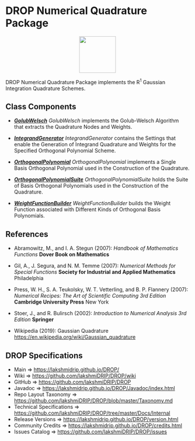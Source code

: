# DROP Numerical Quadrature Package

<p align="center"><img src="https://github.com/lakshmiDRIP/DROP/blob/master/DRIP_Logo.gif?raw=true" width="100"></p>

DROP Numerical Quadrature Package implements the R<sup>1</sup> Gaussian Integration Quadrature Schemes.


## Class Components

 * [***GolubWelsch***](https://github.com/lakshmiDRIP/DROP/tree/master/src/main/java/org/drip/numerical/quadrature/GolubWelsch.java)
 <i>GolubWelsch</i> implements the Golub-Welsch Algorithm that extracts the Quadrature Nodes and Weights.

 * [***IntegrandGenerator***](https://github.com/lakshmiDRIP/DROP/tree/master/src/main/java/org/drip/numerical/quadrature/IntegrandGenerator.java)
 <i>IntegrandGenerator</i> contains the Settings that enable the Generation of Integrand Quadrature and
 Weights for the Specified Orthogonal Polynomial Scheme.

 * [***OrthogonalPolynomial***](https://github.com/lakshmiDRIP/DROP/tree/master/src/main/java/org/drip/numerical/quadrature/OrthogonalPolynomial.java)
 <i>OrthogonalPolynomial</i> implements a Single Basis Orthogonal Polynomial used in the Construction of the
 Quadrature.

 * [***OrthogonalPolynomialSuite***](https://github.com/lakshmiDRIP/DROP/tree/master/src/main/java/org/drip/numerical/quadrature/OrthogonalPolynomialSuite.java)
 <i>OrthogonalPolynomialSuite</i> holds the Suite of Basis Orthogonal Polynomials used in the Construction of
 the Quadrature.

 * [***WeightFunctionBuilder***](https://github.com/lakshmiDRIP/DROP/tree/master/src/main/java/org/drip/numerical/quadrature/WeightFunctionBuilder.java)
 <i>WeightFunctionBuilder</i> builds the Weight Function associated with Different Kinds of Orthogonal Basis
 Polynomials.


## References

 * Abramowitz, M., and I. A. Stegun (2007): <i>Handbook of Mathematics Functions</i> <b>Dover Book on
 Mathematics</b>

 * Gil, A., J. Segura, and N. M. Temme (2007): <i>Numerical Methods for Special Functions</i> <b>Society for
 Industrial and Applied Mathematics</b> Philadelphia

 * Press, W. H., S. A. Teukolsky, W. T. Vetterling, and B. P. Flannery (2007): <i>Numerical Recipes: The Art
 of Scientific Computing 3rd Edition</i> <b>Cambridge University Press</b> New York

 * Stoer, J., and R. Bulirsch (2002): <i>Introduction to Numerical Analysis 3rd Edition</i> <b>Springer</b>

 * Wikipedia (2019): Gaussian Quadrature https://en.wikipedia.org/wiki/Gaussian_quadrature


## DROP Specifications

 * Main                     => https://lakshmidrip.github.io/DROP/
 * Wiki                     => https://github.com/lakshmiDRIP/DROP/wiki
 * GitHub                   => https://github.com/lakshmiDRIP/DROP
 * Javadoc                  => https://lakshmidrip.github.io/DROP/Javadoc/index.html
 * Repo Layout Taxonomy     => https://github.com/lakshmiDRIP/DROP/blob/master/Taxonomy.md
 * Technical Specifications => https://github.com/lakshmiDRIP/DROP/tree/master/Docs/Internal
 * Release Versions         => https://lakshmidrip.github.io/DROP/version.html
 * Community Credits        => https://lakshmidrip.github.io/DROP/credits.html
 * Issues Catalog           => https://github.com/lakshmiDRIP/DROP/issues

